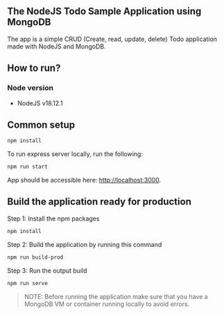 ## The NodeJS Todo Sample Application using MongoDB

The app is a simple CRUD (Create, read, update, delete) Todo application made with NodeJS and MongoDB.

## How to run?

### Node version

- NodeJS v18.12.1

## Common setup

```bash
npm install
```

To run express server locally, run the following:

```bash
npm run start
```

App should be accessible here: [http://localhost:3000](http://localhost:3000).

## Build the application ready for production

Step 1: Install the npm packages

```bash
npm install
```

Step 2: Build the application by running this command

```bash
npm run build-prod
```

Step 3: Run the output build

```bash
npm run serve
```

> NOTE: Before running the application make sure that you have a MongoDB VM or container running locally to avoid errors.
